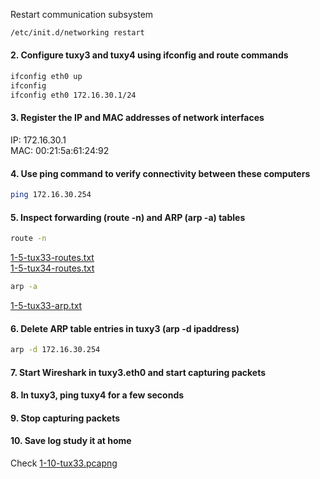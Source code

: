 Restart communication subsystem
```sh
/etc/init.d/networking restart
```

#### 2. Configure tuxy3 and tuxy4 using ifconfig and route commands
```sh
ifconfig eth0 up
ifconfig
ifconfig eth0 172.16.30.1/24
```

#### 3. Register the IP and MAC addresses of network interfaces
IP: 172.16.30.1  
MAC: 00:21:5a:61:24:92

#### 4. Use ping  command to verify connectivity between these computers
```sh
ping 172.16.30.254
```

#### 5. Inspect forwarding (route -n) and ARP (arp -a) tables
```sh
route -n
```
[1-5-tux33-routes.txt](1-5-tux33-routes.txt)  
[1-5-tux34-routes.txt](1-5-tux34-routes.txt)

```sh
arp -a
```

[1-5-tux33-arp.txt](1-5-tux33-arp.txt)  

#### 6. Delete ARP table entries in tuxy3 (arp -d ipaddress)
```sh
arp -d 172.16.30.254
```

#### 7. Start Wireshark in tuxy3.eth0 and start capturing packets
#### 8. In tuxy3, ping tuxy4 for a few seconds
#### 9. Stop capturing packets
#### 10. Save log study it at home
Check [1-10-tux33.pcapng](1-10-tux33.pcapng)
